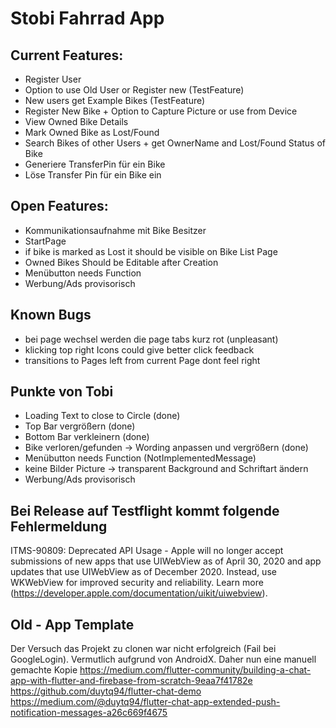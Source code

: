 # Stobi Fahrrad App

## Current Features:

* Register User
* Option to use Old User or Register new (TestFeature)
* New users get Example Bikes (TestFeature)
* Register New Bike + Option to Capture Picture or use from Device
* View Owned Bike Details
* Mark Owned Bike as Lost/Found
* Search Bikes of other Users + get OwnerName and Lost/Found Status of Bike
* Generiere TransferPin für ein Bike
* Löse Transfer Pin für ein Bike ein

## Open Features:
* Kommunikationsaufnahme mit Bike Besitzer
* StartPage
* if bike is marked as Lost it should be visible on Bike List Page
* Owned Bikes Should be Editable after Creation
* Menübutton needs Function
* Werbung/Ads provisorisch

## Known Bugs
* bei page wechsel werden die page tabs kurz rot (unpleasant)
* klicking top right Icons could give better click feedback
* transitions to Pages left from current Page dont feel right

## Punkte von Tobi
* Loading Text to close to Circle (done)
* Top Bar vergrößern (done)
* Bottom Bar verkleinern (done)
* Bike verloren/gefunden -> Wording anpassen und vergrößern (done)
* Menübutton needs Function (NotImplementedMessage)
* keine Bilder Picture -> transparent Background and Schriftart ändern
* Werbung/Ads provisorisch

## Bei Release auf Testflight kommt folgende Fehlermeldung
ITMS-90809: Deprecated API Usage - Apple will no longer accept submissions of new apps that use UIWebView as of April 30, 2020 and app updates that use UIWebView as of December 2020. Instead, use WKWebView for improved security and reliability. Learn more (https://developer.apple.com/documentation/uikit/uiwebview). 


## Old - App Template

Der Versuch das Projekt zu clonen war nicht erfolgreich (Fail bei GoogleLogin). Vermutlich aufgrund von AndroidX.
Daher nun eine manuell gemachte Kopie
https://medium.com/flutter-community/building-a-chat-app-with-flutter-and-firebase-from-scratch-9eaa7f41782e
https://github.com/duytq94/flutter-chat-demo
https://medium.com/@duytq94/flutter-chat-app-extended-push-notification-messages-a26c669f4675
